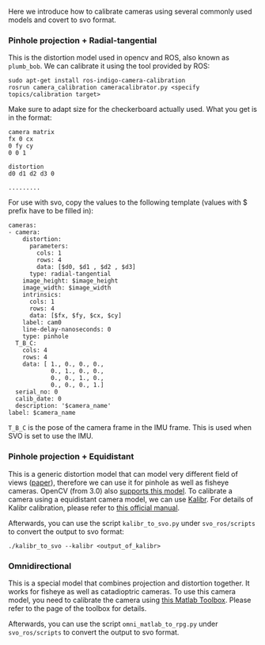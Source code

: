 Here we introduce how to calibrate cameras using several commonly used models and covert to svo format.

### Pinhole projection + Radial-tangential
This is the distortion model used in opencv and ROS, also known as `plumb_bob`. We can calibrate it using the tool provided by ROS:
```
sudo apt-get install ros-indigo-camera-calibration
rosrun camera_calibration cameracalibrator.py <specify topics/calibration target>
```
Make sure to adapt size for the checkerboard actually used. What you get is in the format:
```
camera matrix
fx 0 cx
0 fy cy
0 0 1

distortion
d0 d1 d2 d3 0

.........
```

For use with svo, copy the values to the following template (values with $ prefix have to be filled in):
```
cameras:
- camera:
    distortion:
      parameters:
        cols: 1
        rows: 4
        data: [$d0, $d1 , $d2 , $d3]
      type: radial-tangential
    image_height: $image_height
    image_width: $image_width
    intrinsics:
      cols: 1
      rows: 4
      data: [$fx, $fy, $cx, $cy]
    label: cam0
    line-delay-nanoseconds: 0
    type: pinhole
  T_B_C:
    cols: 4
    rows: 4
    data: [ 1., 0., 0., 0.,
            0., 1., 0., 0.,
            0., 0., 1., 0.,
            0., 0., 0., 1.]
  serial_no: 0
  calib_date: 0
  description: '$camera_name'
label: $camera_name

```

`T_B_C` is the pose of the camera frame in the IMU frame. This is used when SVO is set to use the IMU.

### Pinhole projection + Equidistant
This is a generic distortion model that can model very different field of views ([paper](http://www.ee.oulu.fi/mvg/files/pdf/pdf_697.pdf)), therefore we can use it for pinhole as well as fisheye cameras. OpenCV (from 3.0) also [supports this model](http://docs.opencv.org/master/db/d58/group__calib3d__fisheye.html). To calibrate a camera using a equidistant camera model, we can use [Kalibr](https://github.com/ethz-asl/kalibr). For details of Kalibr calibration, please refer to [this official manual](https://github.com/ethz-asl/kalibr/wiki/multiple-camera-calibration).

Afterwards, you can use the script `kalibr_to_svo.py` under `svo_ros/scripts` to convert the output to svo format:

    ./kalibr_to_svo --kalibr <output_of_kalibr>


### Omnidirectional
This is a special model that combines projection and distortion together. It works for fisheye as well as catadioptric cameras. To use this camera model, you need to calibrate the camera using [this Matlab Toolbox](https://sites.google.com/site/scarabotix/ocamcalib-toolbox). Please refer to the page of the toolbox for details.

Afterwards, you can use the script `omni_matlab_to_rpg.py` under `svo_ros/scripts` to convert the output to svo format.
